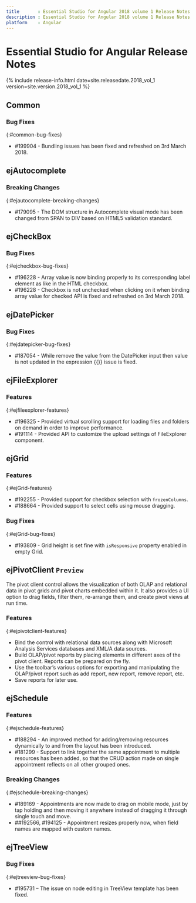 ```yaml
---
title 		: Essential Studio for Angular 2018 volume 1 Release Notes
description : Essential Studio for Angular 2018 volume 1 Release Notes
platform 	: Angular
---
```


# Essential Studio for Angular Release Notes

{% include release-info.html date=site.releasedate.2018_vol_1 version=site.version.2018_vol_1 %} 





## Common

### Bug Fixes	
{:#common-bug-fixes}

* \#199904 - Bundling issues has been fixed and refreshed on 3rd March 2018.
## ejAutocomplete

### Breaking Changes
{:#ejautocomplete-breaking-changes}

* \#179095 - The DOM structure in Autocomplete visual mode has been changed from SPAN to DIV based on HTML5 validation standard.
## ejCheckBox

### Bug Fixes
{:#ejcheckbox-bug-fixes}

* \#196228 - Array value is now binding properly to its corresponding label element as like in the HTML checkbox.
* \#196228 - Checkbox is not unchecked when clicking on it when binding array value for checked API is fixed and refreshed on 3rd March 2018.
## ejDatePicker

### Bug Fixes
{:#ejdatepicker-bug-fixes}

* \#187054 - While remove the value from the DatePicker input then value is not updated in the expression {{}} issue is fixed.
## ejFileExplorer

### Features
{:#ejfileexplorer-features}

* \#196325 - Provided virtual scrolling support for loading files and folders on demand in order to improve performance.
* \#191114 - Provided API to customize the upload settings of FileExplorer component.

## ejGrid

### Features
{:#ejGrid-features}

*  \#192255 - Provided support for checkbox selection with `frozenColumns`.
*  \#188664 - Provided support to select cells using mouse dragging.

### Bug Fixes
{:#ejGrid-bug-fixes}

*  \#193809 - Grid height is set fine with `isResponsive` property enabled in empty Grid.
## ejPivotClient `Preview`

The pivot client control allows the visualization of both OLAP and relational data in pivot grids and pivot charts embedded within it. It also provides a UI option to drag fields, filter them, re-arrange them, and create pivot views at run time.

### Features
{:#ejpivotclient-features}

*  Bind the control with relational data sources along with Microsoft Analysis Services databases and XML/A data sources.
*  Build OLAP/pivot reports by placing elements in different axes of the pivot client. Reports can be prepared on the fly.
*  Use the toolbar’s various options for exporting and manipulating the OLAP/pivot report such as add report, new report, remove report, etc.
*  Save reports for later use.

## ejSchedule

### Features
{:#ejschedule-features}

* \#188294 - An improved method for adding/removing resources dynamically to and from the layout has been introduced.
* \#181299 - Support to link together the same appointment to multiple resources has been added, so that the CRUD action made on single appointment reflects on all other grouped ones.

### Breaking Changes
{:#ejschedule-breaking-changes}

* \#189169 -  Appointments are now made to drag on mobile mode, just by tap holding and then moving it anywhere instead of dragging it through single touch and move.
* \##192566, #194125 - Appointment resizes properly now, when field names are mapped with custom names.

## ejTreeView

### Bug Fixes
{:#ejtreeview-bug-fixes}

* \#195731 – The issue on node editing in TreeView template has been fixed.

